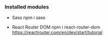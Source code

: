 
### Installed modules 
- Sass
npm i sass

- React Router DOM
npm i react-router-dom
https://reactrouter.com/en/dev/start/tutorial





